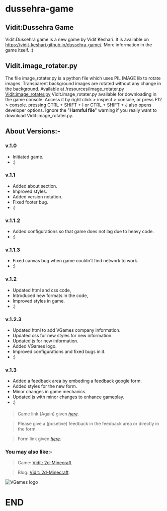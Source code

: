 # dussehra-game
## Vidit:Dussehra Game
Vidit:Dussehra game is a new game by Vidit Keshari. It is available on https://vidit-keshari.github.io/dussehra-game/. More information in the game itself. :)
####
## Vidit.image_rotater.py
The file image_rotater.py is a python file which uses PIL IMAGE lib to rotate images. Transparent background images are rotated without any change in the background. Available at /resources/image_rotater.py
[Vidit:image_rotater.py](resources/image_rotater.py)
Vidit.image_rotater.py available for downloading in the game console. Access it by right click > inspect > console, or press F12 > console. pressing CTRL + SHIFT + I or CTRL + SHIFT + J also opens developer options.
Ignore the "**Harmful file**" warning if you really want to download Vidit.image_rotater.py.
####
## About Versions:-
### v.1.0
- Initiated game.
- :)
####
### v.1.1
- Added about section.
- Improved styles.
- Added version notation.
- Fixed footer bug.
- :)
####
### v.1.1.2
- Added configurations so that game does not lag due to heavy code.
- :)
####
### v.1.1.3
- Fixed canvas bug when game couldn't find network to work.
- :)
####
### v.1.2
- Updated html and css code,
- Introduced new formats in the code,
- Improved styles in game.
- :)
####
### v.1.2.3
- Updated html to add VGames company information.
- Updated css for new styles for new information.
- Updated js for new information.
- Added VGames logo.
- Improved configurations and fixed bugs in it.
- :)
### v.1.3
- Added a feedback area by embeding a feedback google form.
- Added styles for the new form.
- Minor changes in game mechanics.
- Updated js with minor changes to enhance gameplay.
- :)
####

> Game link (Again) given [*here*](https://vidit-keshari.github.io/dussehra-game).

> Please give a (posetive) feedback in the feedback area or directly in the form.

> Form link given [*here*](https://forms.gle/K2dmrs96TxbYtbxQ8).

### You may also like:-
> Game: [Vidit: 2d-Minecraft](https://vidit-keshari.github.io/2d-Minecraft).

> Blog: [Vidit: 2d-Minecraft](https://github.com/Vidit-Keshari/2d-Minecraft).

![VGames logo](https://github.com/user-attachments/assets/2e8f2bd0-1854-484f-9f99-d8d690406e50)

# END
